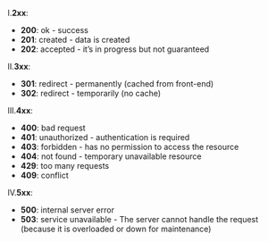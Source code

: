 I.**2xx**:
- **200**: ok - success
- **201**: created - data is created
- **202**: accepted - it’s in progress but not guaranteed
  
II.**3xx**:
- **301**: redirect - permanently (cached from front-end)
- **302**: redirect - temporarily (no cache)

III.**4xx**:
- **400**: bad request
- **401**: unauthorized - authentication is required
- **403**: forbidden - has no permission to access the resource
- **404**: not found - temporary unavailable resource
- **429**: too many requests
- **409**: conflict

IV.**5xx**:
- **500**: internal server error
- **503**: service unavailable - The server cannot handle the request (because it is overloaded or down for maintenance)
